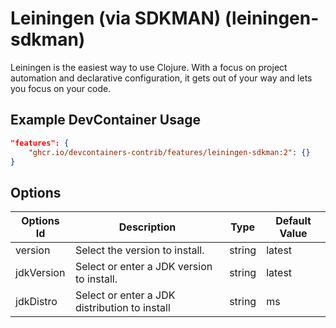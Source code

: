 
# Leiningen (via SDKMAN) (leiningen-sdkman)

Leiningen is the easiest way to use Clojure. With a focus on project automation
and declarative configuration, it gets out of your way and lets you focus on
your code.

## Example DevContainer Usage

```json
"features": {
    "ghcr.io/devcontainers-contrib/features/leiningen-sdkman:2": {}
}
```

## Options

| Options Id | Description | Type | Default Value |
|-----|-----|-----|-----|
| version | Select the version to install. | string | latest |
| jdkVersion | Select or enter a JDK version to install. | string | latest |
| jdkDistro | Select or enter a JDK distribution to install | string | ms |


